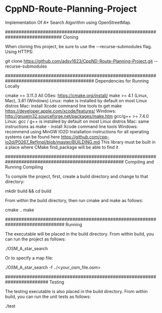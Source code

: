 # CppND-Route-Planning-Project

Implementation Of A* Search Algorithm using OpenStreetMap.

############################################################################# Cloning

When cloning this project, be sure to use the --recurse-submodules flag. Using HTTPS:

git clone https://github.com/adsv1623/CppND-Route-Planning-Project.git --recurse-submodules

######################################################################################### Dependencies for Running Locally

cmake >= 3.11.3
    All OSes:   https://cmake.org/install/
make >= 4.1 (Linux, Mac), 3.81 (Windows)
    Linux: make is installed by default on most Linux distros
    Mac: install Xcode command line tools to get make  https://developer.apple.com/xcode/features/
    Windows: http://gnuwin32.sourceforge.net/packages/make.htm
gcc/g++ >= 7.4.0
    Linux: gcc / g++ is installed by default on most Linux distros
    Mac: same instructions as make - install Xcode command line tools
    Windows: recommend using MinGW
IO2D
    Installation instructions for all operating systems can be found here  https://github.com/cpp-io2d/P0267_RefImpl/blob/master/BUILDING.md
    This library must be built in a place where CMake find_package will be able to find it

#################################################################################################### Compiling and Running Compiling

To compile the project, first, create a build directory and change to that directory:

mkdir build && cd build

From within the build directory, then run cmake and make as follows:

cmake .. make

############################################################################## Running

The executable will be placed in the build directory. From within build, you can run the project as follows:

./OSM_A_star_search

Or to specify a map file:

./OSM_A_star_search -f ../<your_osm_file.osm>

######################################################################## Testing

The testing executable is also placed in the build directory. From within build, you can run the unit tests as follows:

./test
